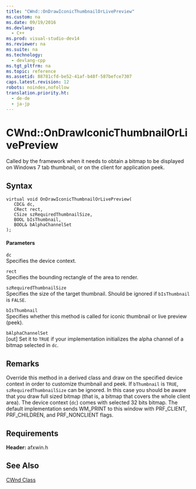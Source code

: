 ```yaml
---
title: "CWnd::OnDrawIconicThumbnailOrLivePreview"
ms.custom: na
ms.date: 09/19/2016
ms.devlang: 
  - C++
ms.prod: visual-studio-dev14
ms.reviewer: na
ms.suite: na
ms.technology: 
  - devlang-cpp
ms.tgt_pltfrm: na
ms.topic: reference
ms.assetid: 88781cfd-be52-41af-b48f-587befce7307
caps.latest.revision: 12
robots: noindex,nofollow
translation.priority.ht: 
  - de-de
  - ja-jp
---
```

# CWnd::OnDrawIconicThumbnailOrLivePreview
Called by the framework when it needs to obtain a bitmap to be displayed on Windows 7 tab thumbnail, or on the client for application peek.  
  
## Syntax  
  
```  
virtual void OnDrawIconicThumbnailOrLivePreview(  
   CDC& dc,  
   CRect rect,  
   CSize szRequiredThumbnailSize,  
   BOOL bIsThumbnail,  
   BOOL& bAlphaChannelSet  
);  
```  
  
#### Parameters  
 `dc`  
 Specifies the device context.  
  
 `rect`  
 Specifies the bounding rectangle of the area to render.  
  
 `szRequiredThumbnailSize`  
 Specifies the size of the target thumbnail. Should be ignored if `bIsThumbnail` is `FALSE`.  
  
 `bIsThumbnail`  
 Specifies whether this method is called for iconic thumbnail or live preview (peek).  
  
 `bAlphaChannelSet`  
 [out] Set it to `TRUE` if your implementation initializes the alpha channel of a bitmap selected in `dc`.  
  
## Remarks  
 Override this method in a derived class and draw on the specified device context in order to customize thumbnail and peek. If `bThumbnail` is `TRUE`, `szRequiredThumbnailSize` can be ignored. In this case you should be aware that you draw full sized bitmap (that is, a bitmap that covers the whole client area). The device context (`dc`) comes with selected 32 bits bitmap. The default implementation sends WM_PRINT to this window with PRF_CLIENT, PRF_CHILDREN, and PRF_NONCLIENT flags.  
  
## Requirements  
 **Header:** afxwin.h  
  
## See Also  
 [CWnd Class](../vs140/CWnd-Class.md)